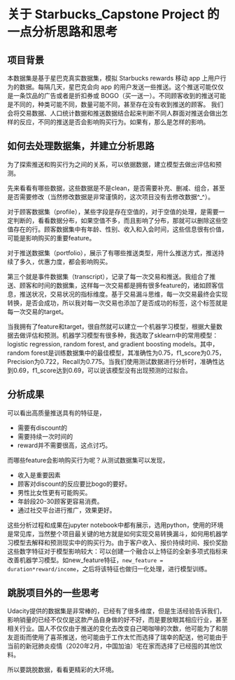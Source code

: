 # 关于 Starbucks_Capstone Project 的一点分析思路和思考

## 项目背景
本数据集是基于星巴克真实数据集，模拟 Starbucks rewards 移动 app 上用户行为的数据。每隔几天，星巴克会向 app 的用户发送一些推送。这个推送可能仅仅是一条饮品的广告或者是折扣券或 BOGO（买一送一）。不同顾客收到的推送可能是不同的，种类可能不同，数量可能不同，甚至存在没有收到推送的顾客。
我们会将交易数据、人口统计数据和推送数据结合起来判断不同人群面对推送会做出怎样的反应，不同的推送是否会影响购买行为。如果有，那么是怎样的影响。

## 如何去处理数据集，并建立分析思路
为了探索推送和购买行为之间的关系，可以依据数据，建立模型去做出评估和预测。

先来看看有哪些数据，这些数据是不是clean，是否需要补充、删减、组合，甚至是否需要修改（当然修改数据是非常谨慎的，这次项目没有去修改数据^_^）。

对于顾客数据集（profile），某些字段是存在空值的，对于空值的处理，是需要一定判断的，看看数据分布，如果空值不多，而且影响了分布，那就可以删除这些空值存在的行。顾客数据集中有年龄、性别、收入和入会时间，这些信息很有价值，可能是影响购买的重要feature。

对于推送数据集（portfolio），展示了有哪些推送类型，用什么推送方式，推送持续了多久，优惠力度，都会影响购买。

第三个就是事件数据集（transcript），记录了每一次交易和推送。我组合了推送、顾客和时间的数据集，这样每一次交易都是拥有很多feature的，诸如顾客信息，推送状况，交易状况的指标维度。基于交易漏斗思维，每一次交易最终会实现转换，是否会成功，所以我对每一次交易也添加了是否成功的标签，这个标签就是每一次交易的target。

当我拥有了feature和target，很自然就可以建立一个机器学习模型，根据大量数据去做评估和预测。机器学习模型有很多种，我选取了sklearn中的常用模型：logistic regression, random forest, and gradient boosting models。其中，random forest是训练数据集中的最佳模型，其准确性为0.75，f1_score为0.75，Precision为0.722，Recall为0.775。当我们使用测试数据进行分析时，准确性达到0.69，f1_score达到0.69，可以说该模型没有出现预测的过拟合。

## 分析成果
可以看出高质量推送具有的特征是，
- 需要有discount的
- 需要持续一次时间的
- reward并不需要很高，这点讨巧。

而哪些feature会影响购买行为呢？从测试数据集可以发现，
- 收入是重要因素
- 顾客对discount的反应要比bogo的要好。
- 男性比女性更有可能购买。
- 年龄段20-30顾客更容易消费。
- 通过社交平台进行推广，效果更好。

这些分析过程和成果在jupyter notebook中都有展示，选用python，使用的环境是常见库，当然整个项目最关键的地方就是如何实现交易转换漏斗，如何用机器学习模型去解释和预测现实中的购买行为。由于客户收入、报价持续时间、报价奖励这些数字特征对于模型影响较大：可以创建一个融合以上特征的全新多项式指标来改善机器学习模型。如new_feature特征，`new_feature = duration*reward/income`，之后将该特征也做归一化处理，进行模型训练。

## 跳脱项目外的一些思考
Udacity提供的数据集是非常棒的，已经有了很多维度，但是生活经验告诉我们，影响销量的已经不仅仅是这款产品自身做的好不好，而是要放眼其相应行业，甚至相关行业。国人不仅仅由于推送的变化去改变自己喝咖啡的次数，他可能为了和朋友逛街而使用了喜茶推送，他可能由于工作太忙而选择了瑞幸的配送，他可能由于当前的新冠肺炎疫情（2020年2月，中国加油）宅在家而选择了已经囤的其他饮料。

所以要跳脱数据，看看更精彩的大环境。